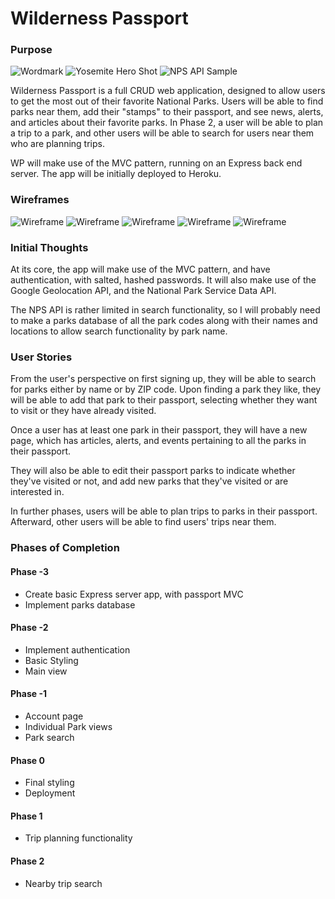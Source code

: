 # Wilderness Passport

### Purpose

![Wordmark](wordmark.png)
![Yosemite Hero Shot](yosemitevalley.jpg)
![NPS API Sample](NPSAPI.png)

Wilderness Passport is a full CRUD web application, designed to allow users to get the most out of their favorite National Parks. Users will be able to find parks near them, add their "stamps" to their passport, and see news, alerts, and articles about their favorite parks. In Phase 2, a user will be able to plan a trip to a park, and other users will be able to search for users near them who are planning trips.

WP will make use of the MVC pattern, running on an Express back end server. The app will be initially deployed to Heroku.

### Wireframes

![Wireframe](wire1.jpg)
![Wireframe](wire2.jpg)
![Wireframe](wire3.jpg)
![Wireframe](wire4.jpg)
![Wireframe](wire5.jpg)

### Initial Thoughts

At its core, the app will make use of the MVC pattern, and have authentication, with salted, hashed passwords. It will also make use of the Google Geolocation API, and the National Park Service Data API.

The NPS API is rather limited in search functionality, so I will probably need to make a parks database of all the park codes along with their names and locations to allow search functionality by park name.

### User Stories

From the user's perspective on first signing up, they will be able to search for parks either by name or by ZIP code. Upon finding a park they like, they will be able to add that park to their passport, selecting whether they want to visit or they have already visited.

Once a user has at least one park in their passport, they will have a new page, which has articles, alerts, and events pertaining to all the parks in their passport. 

They will also be able to edit their passport parks to indicate whether they've visited or not, and add new parks that they've visited or are interested in.

In further phases, users will be able to plan trips to parks in their passport. Afterward, other users will be able to find users' trips near them.

### Phases of Completion

#### Phase -3
- Create basic Express server app, with passport MVC
- Implement parks database

#### Phase -2
- Implement authentication
- Basic Styling
- Main view

#### Phase -1
- Account page
- Individual Park views
- Park search

#### Phase 0
- Final styling
- Deployment

#### Phase 1
- Trip planning functionality

#### Phase 2
- Nearby trip search
